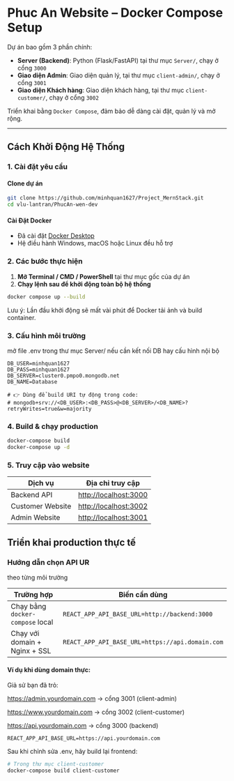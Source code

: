 # Phuc An Website – Docker Compose Setup

Dự án bao gồm 3 phần chính:

- **Server (Backend)**: Python (Flask/FastAPI) tại thư mục `Server/`, chạy ở cổng `3000`
- **Giao diện Admin**: Giao diện quản lý, tại thư mục `client-admin/`, chạy ở cổng `3001`
- **Giao diện Khách hàng**: Giao diện khách hàng, tại thư mục `client-customer/`, chạy ở cổng `3002`

Triển khai bằng `Docker Compose`, đảm bảo dễ dàng cài đặt, quản lý và mở rộng.

---

## Cách Khởi Động Hệ Thống

### 1. Cài đặt yêu cầu
#### Clone dự án
```bash
git clone https://github.com/minhquan1627/Project_MernStack.git
cd vlu-lantran/PhucAn-wen-dev 
```
#### Cài Đặt Docker
- Đã cài đặt [Docker Desktop](https://www.docker.com/products/docker-desktop/)
- Hệ điều hành Windows, macOS hoặc Linux đều hỗ trợ

### 2. Các bước thực hiện

1. **Mở Terminal / CMD / PowerShell** tại thư mục gốc của dự án
2. **Chạy lệnh sau để khởi động toàn bộ hệ thống**

```bash
docker compose up --build
```
Lưu ý: Lần đầu khởi động sẽ mất vài phút để Docker tải ảnh và build container.

### 3. Cấu hình môi trường
mở file .env trong thư mục Server/ nếu cần kết nối DB hay cấu hình nội bộ 
```env
DB_USER=minhquan1627
DB_PASS=minhquan1627
DB_SERVER=cluster0.pmpo0.mongodb.net
DB_NAME=Database

# 👉 Dùng để build URI tự động trong code:
# mongodb+srv://<DB_USER>:<DB_PASS>@<DB_SERVER>/<DB_NAME>?retryWrites=true&w=majority
```

### 4. Build & chạy production

```bash
docker-compose build
docker-compose up -d
```

### 5. Truy cập vào website

| Dịch vụ          | Địa chỉ truy cập                               |
| ---------------- | ---------------------------------------------- |
| Backend API      | [http://localhost:3000](http://localhost:3000) |
| Customer Website | [http://localhost:3002](http://localhost:3002) |
| Admin Website    | [http://localhost:3001](http://localhost:3001) |

## Triển khai production thực tế
### Hướng dẫn chọn API UR
theo từng môi trường

| Trường hợp                       | Biến cần dùng                                   |
| -------------------------------- | ----------------------------------------------- |
| Chạy bằng `docker-compose` local | `REACT_APP_API_BASE_URL=http://backend:3000`    |
| Chạy với domain + Nginx + SSL    | `REACT_APP_API_BASE_URL=https://api.domain.com` |

#### Ví dụ khi dùng domain thực:
Giả sử bạn đã trỏ:

https://admin.yourdomain.com → cổng 3001 (client-admin)

https://www.yourdomain.com → cổng 3002 (client-customer)

https://api.yourdomain.com → cổng 3000 (backend)

```env
REACT_APP_API_BASE_URL=https://api.yourdomain.com
```
Sau khi chỉnh sửa .env, hãy build lại frontend:
```bash
# Trong thư mục client-customer
docker-compose build client-customer
```




